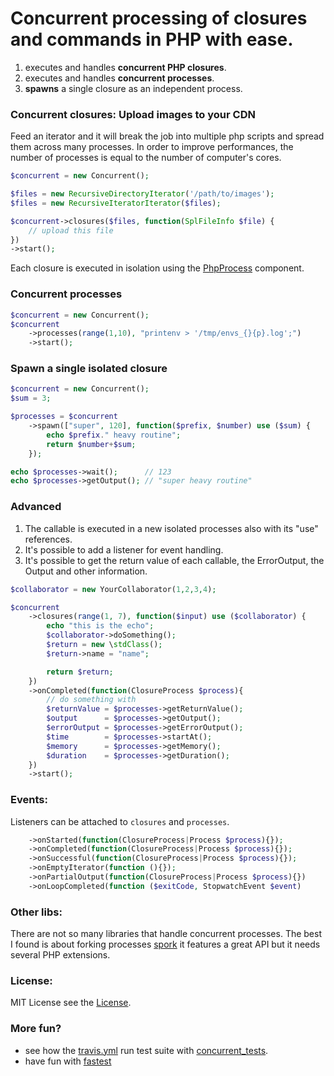 Concurrent processing of closures and commands in PHP with ease.
================================================================

1. executes and handles **concurrent PHP closures**.
2. executes and handles **concurrent processes**.
3. **spawns** a single closure as an independent process.

### Concurrent closures: Upload images to your CDN

Feed an iterator and it will break the job into multiple php scripts and spread them across many processes.
In order to improve performances, the number of processes is equal to the number of computer's cores.

``` php
$concurrent = new Concurrent();

$files = new RecursiveDirectoryIterator('/path/to/images');
$files = new RecursiveIteratorIterator($files);

$concurrent->closures($files, function(SplFileInfo $file) {
    // upload this file
})
->start();
```

Each closure is executed in isolation using the [PhpProcess](http://symfony.com/doc/current/components/processes.html#executing-php-code-in-isolation) component.

### Concurrent processes

``` php
$concurrent = new Concurrent();
$concurrent
    ->processes(range(1,10), "printenv > '/tmp/envs_{}{p}.log';")
    ->start();
```

### Spawn a single isolated closure

``` php
$concurrent = new Concurrent();
$sum = 3;

$processes = $concurrent
    ->spawn(["super", 120], function($prefix, $number) use ($sum) {
        echo $prefix." heavy routine";
        return $number+$sum;
    });

echo $processes->wait();      // 123
echo $processes->getOutput(); // "super heavy routine"
```

### Advanced

1. The callable is executed in a new isolated processes also with its "use" references.
2. It's possible to add a listener for event handling.
3. It's possible to get the return value of each callable, the ErrorOutput, the Output and other information.

``` php
$collaborator = new YourCollaborator(1,2,3,4);

$concurrent
    ->closures(range(1, 7), function($input) use ($collaborator) {
        echo "this is the echo";
        $collaborator->doSomething();
        $return = new \stdClass();
        $return->name = "name";

        return $return;
    })
    ->onCompleted(function(ClosureProcess $process){
        // do something with
        $returnValue = $processes->getReturnValue();
        $output      = $processes->getOutput();
        $errorOutput = $processes->getErrorOutput();
        $time        = $processes->startAt();
        $memory      = $processes->getMemory();
        $duration    = $processes->getDuration();
    })
    ->start();
```

### Events:

Listeners can be attached to `closures` and `processes`.

``` php
    ->onStarted(function(ClosureProcess|Process $process){});
    ->onCompleted(function(ClosureProcess|Process $process){});
    ->onSuccessful(function(ClosureProcess|Process $process){});
    ->onEmptyIterator(function (){});
    ->onPartialOutput(function(ClosureProcess|Process $process){})
    ->onLoopCompleted(function ($exitCode, StopwatchEvent $event)
```

### Other libs:

There are not so many libraries that handle concurrent processes.
The best I found is about forking processes [spork](https://github.com/kriswallsmith/spork)
it features a great API but it needs several PHP extensions.

### License:

MIT License see the [License](./LICENSE).


### More fun?

- see how the [travis.yml](./.travis.yml#16) run test suite with [concurrent_tests](./tests/concurrent_tests.php).
- have fun with [fastest](https://github.com/liuggio/fastest)
